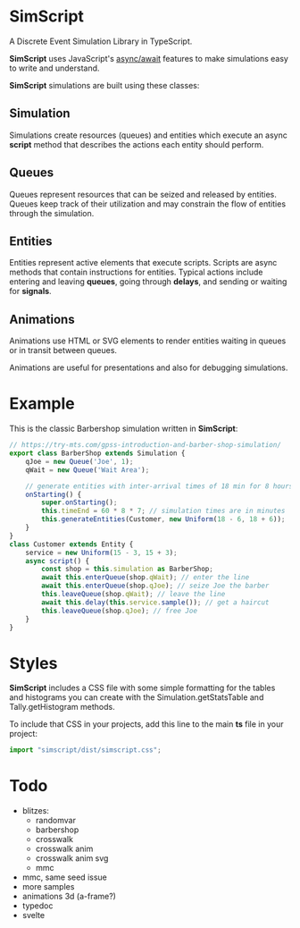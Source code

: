 # SimScript

A Discrete Event Simulation Library in TypeScript.

**SimScript** uses JavaScript's
[async/await](https://developer.mozilla.org/en-US/docs/Learn/JavaScript/Asynchronous/Async_await)
features to make simulations easy to write and understand.

**SimScript** simulations are built using these classes:

## Simulation

Simulations create resources (queues) and entities which execute an async **script** 
method that describes the actions each entity should perform.

## Queues

Queues represent resources that can be seized and released by entities.
Queues keep track of their utilization and may constrain the flow of entities 
through the simulation.

## Entities

Entities represent active elements that execute scripts. Scripts are async
methods that contain instructions for entities.
Typical actions include entering and leaving **queues**, going through **delays**,
and sending or waiting for **signals**.

## Animations

Animations use HTML or SVG elements to render entities waiting in queues 
or in transit between queues.

Animations are useful for presentations and also for debugging simulations.

# Example

This is the classic Barbershop simulation written in **SimScript**:

```typescript
// https://try-mts.com/gpss-introduction-and-barber-shop-simulation/
export class BarberShop extends Simulation {
    qJoe = new Queue('Joe', 1);
    qWait = new Queue('Wait Area');

    // generate entities with inter-arrival times of 18 min for 8 hours * 7 days
    onStarting() {
        super.onStarting();
        this.timeEnd = 60 * 8 * 7; // simulation times are in minutes
        this.generateEntities(Customer, new Uniform(18 - 6, 18 + 6));
    }
}
class Customer extends Entity {
    service = new Uniform(15 - 3, 15 + 3);
    async script() {
        const shop = this.simulation as BarberShop;
        await this.enterQueue(shop.qWait); // enter the line
        await this.enterQueue(shop.qJoe); // seize Joe the barber
        this.leaveQueue(shop.qWait); // leave the line
        await this.delay(this.service.sample()); // get a haircut
        this.leaveQueue(shop.qJoe); // free Joe        
    }
}
```

# Styles

**SimScript** includes a CSS file with some simple formatting for the
tables and histograms you can create with the Simulation.getStatsTable
and Tally.getHistogram methods.

To include that CSS in your projects, add this line to the main **ts**
file in your project:

```typescript
import "simscript/dist/simscript.css";
```

# Todo
- blitzes: 
    - randomvar
    * barbershop
    - crosswalk
    - crosswalk anim
    - crosswalk anim svg
    - mmc
- mmc, same seed issue
- more samples
- animations 3d (a-frame?)
- typedoc
- svelte
